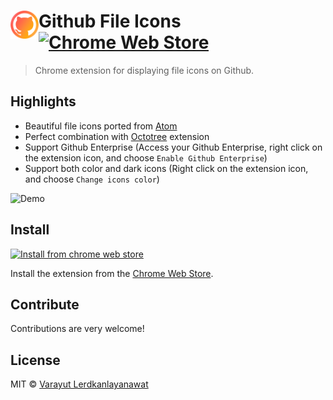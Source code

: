 # <img src="./icons/original/icon.png" width="45" align="left"> Github File Icons [![Chrome Web Store](https://img.shields.io/chrome-web-store/v/kkokonbjllgdmblmbichgkkikhlcnekp.svg)](https://chrome.google.com/webstore/detail/github-file-icons/kkokonbjllgdmblmbichgkkikhlcnekp)

> Chrome extension for displaying file icons on Github. 

## Highlights

- Beautiful file icons ported from [Atom](https://github.com/file-icons/atom)
- Perfect combination with [Octotree](https://github.com/buunguyen/octotree) extension
- Support Github Enterprise (Access your Github Enterprise, right click on the extension icon, and choose `Enable Github Enterprise`)
- Support both color and dark icons (Right click on the extension icon, and choose `Change icons color`)

![Demo](https://user-images.githubusercontent.com/4281887/34644898-60a7f9a4-f340-11e7-8a90-d94243a764d7.gif)

## Install

[![Install from chrome web store](https://developer.chrome.com/webstore/images/ChromeWebStore_Badge_v2_340x96.png)](https://chrome.google.com/webstore/detail/github-file-icons/kkokonbjllgdmblmbichgkkikhlcnekp)

Install the extension from the [Chrome Web Store](https://chrome.google.com/webstore/detail/github-file-icons/kkokonbjllgdmblmbichgkkikhlcnekp).

## Contribute

Contributions are very welcome!

## License

MIT © [Varayut Lerdkanlayanawat](https://github.com/lvarayut)


